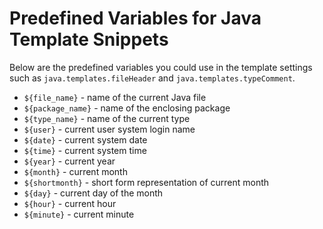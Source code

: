 # Predefined Variables for Java Template Snippets

Below are the predefined variables you could use in the template settings such as `java.templates.fileHeader` and `java.templates.typeComment`.
- `${file_name}` - name of the current Java file
- `${package_name}` - name of the enclosing package
- `${type_name}` - name of the current type
- `${user}` - current user system login name
- `${date}` - current system date
- `${time}` - current system time
- `${year}` - current year
- `${month}` - current month
- `${shortmonth}` - short form representation of current month
- `${day}` - current day of the month
- `${hour}` - current hour
- `${minute}` - current minute
